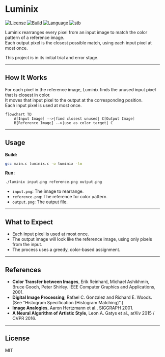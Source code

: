 # Luminix

[![License](https://img.shields.io/badge/license-MIT-blue.svg)](LICENSE)
[![Build](https://img.shields.io/badge/build-passing-brightgreen.svg)]()
[![Language](https://img.shields.io/badge/language-C-blue.svg)]()
[![stb](https://img.shields.io/badge/stb-single%20header%20library-orange.svg)]()

Luminix rearranges every pixel from an input image to match the color pattern of a reference image.  
Each output pixel is the closest possible match, using each input pixel at most once.

This project is in its initial trial and error stage.

---

## How It Works

For each pixel in the reference image, Luminix finds the unused input pixel that is closest in color.  
It moves that input pixel to the output at the corresponding position.  
Each input pixel is used at most once.

```mermaid
flowchart TD
    A[Input Image] -->|find closest unused| C[Output Image]
    B[Reference Image] -->|use as color target| C
```

---

## Usage

**Build:**
```sh
gcc main.c luminix.c -o luminix -lm
```

**Run:**
```sh
./luminix input.png reference.png output.png
```

- `input.png`: The image to rearrange.
- `reference.png`: The reference for color pattern.
- `output.png`: The output file.

---

## What to Expect

- Each input pixel is used at most once.
- The output image will look like the reference image, using only pixels from the input.
- The process uses a greedy, color-based assignment.

---

## References

- **Color Transfer between Images**, Erik Reinhard, Michael Ashikhmin, Bruce Gooch, Peter Shirley. IEEE Computer Graphics and Applications, 2001.
- **Digital Image Processing**, Rafael C. Gonzalez and Richard E. Woods. (See "Histogram Specification (Histogram Matching)".)
- **Image Analogies**, Aaron Hertzmann et al., SIGGRAPH 2001.
- **A Neural Algorithm of Artistic Style**, Leon A. Gatys et al., arXiv 2015 / CVPR 2016.

---

## License

MIT
